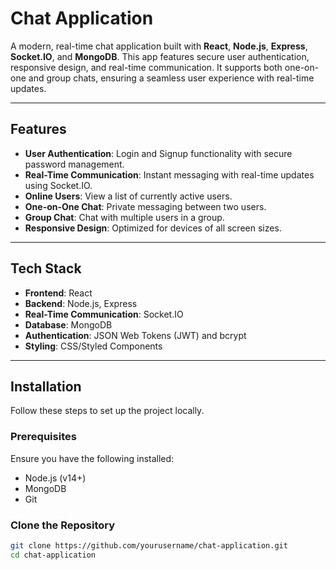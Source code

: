 # Chat Application

A modern, real-time chat application built with **React**, **Node.js**, **Express**, **Socket.IO**, and **MongoDB**. This app features secure user authentication, responsive design, and real-time communication. It supports both one-on-one and group chats, ensuring a seamless user experience with real-time updates.

---

## Features

- **User Authentication**: Login and Signup functionality with secure password management.
- **Real-Time Communication**: Instant messaging with real-time updates using Socket.IO.
- **Online Users**: View a list of currently active users.
- **One-on-One Chat**: Private messaging between two users.
- **Group Chat**: Chat with multiple users in a group.
- **Responsive Design**: Optimized for devices of all screen sizes.

---

## Tech Stack

- **Frontend**: React
- **Backend**: Node.js, Express
- **Real-Time Communication**: Socket.IO
- **Database**: MongoDB
- **Authentication**: JSON Web Tokens (JWT) and bcrypt
- **Styling**: CSS/Styled Components

---

## Installation

Follow these steps to set up the project locally.

### Prerequisites

Ensure you have the following installed:
- Node.js (v14+)
- MongoDB
- Git

### Clone the Repository

```bash
git clone https://github.com/yourusername/chat-application.git
cd chat-application
